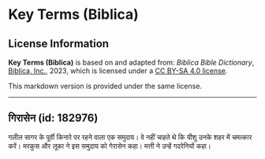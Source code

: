 # Key Terms (Biblica)

## License Information

**Key Terms (Biblica)** is based on and adapted from: _Biblica Bible Dictionary_, [Biblica, Inc.](https://www.biblica.com/), 2023, which is licensed under a [CC BY-SA 4.0 license](https://creativecommons.org/licenses/by-sa/4.0/legalcode.en).

This markdown version is provided under the same license.



--------------------------------

## गिरासेन (id: 182976)

गलील सागर के पूर्वी किनारे पर रहने वाला एक समुदाय। वे नहीं चाहते थे कि यीशु उनके शहर में चमत्कार करें। मरकुस और लूका ने इस समुदाय को गेरासेन कहा। मत्ती ने उन्हें गदरेनियों कहा।


